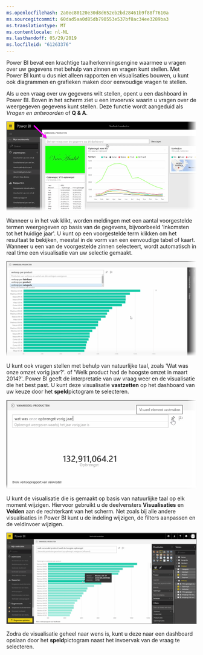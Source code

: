 ```yaml
---
ms.openlocfilehash: 2a0ec80120e30d8d652eb2bd28461b9f88f7610a
ms.sourcegitcommit: 60dad5aa0d85db790553e537bf8ac34ee3289ba3
ms.translationtype: MT
ms.contentlocale: nl-NL
ms.lasthandoff: 05/29/2019
ms.locfileid: "61263376"
---
```

Power BI bevat een krachtige taalherkenningsengine waarmee u vragen over uw gegevens met behulp van zinnen en vragen kunt stellen. Met Power BI kunt u dus niet alleen rapporten en visualisaties bouwen, u kunt ook diagrammen en grafieken maken door eenvoudige vragen te stellen.

Als u een vraag over uw gegevens wilt stellen, opent u een dashboard in Power BI. Boven in het scherm ziet u een invoervak waarin u vragen over de weergegeven gegevens kunt stellen. Deze functie wordt aangeduid als *Vragen en antwoorden* of **Q & A**.

![](media/4-3-asking-questions-natural-language/4-3_1.png)

Wanneer u in het vak klikt, worden meldingen met een aantal voorgestelde termen weergegeven op basis van de gegevens, bijvoorbeeld 'Inkomsten tot het huidige jaar'. U kunt op een voorgestelde term klikken om het resultaat te bekijken, meestal in de vorm van een eenvoudige tabel of kaart. Wanneer u een van de voorgestelde zinnen selecteert, wordt automatisch in real time een visualisatie van uw selectie gemaakt.

![](media/4-3-asking-questions-natural-language/4-3_2.png)

U kunt ook vragen stellen met behulp van natuurlijke taal, zoals 'Wat was onze omzet vorig jaar?'. of 'Welk product had de hoogste omzet in maart 2014?'. Power BI geeft de interpretatie van uw vraag weer en de visualisatie die het best past. U kunt deze visualisatie **vastzetten** op het dashboard van uw keuze door het **speld**pictogram te selecteren.

![](media/4-3-asking-questions-natural-language/4-3_3.png)

U kunt de visualisatie die is gemaakt op basis van natuurlijke taal op elk moment wijzigen. Hiervoor gebruikt u de deelvensters **Visualisaties** en **Velden** aan de rechterkant van het scherm. Net zoals bij alle andere visualisaties in Power BI kunt u de indeling wijzigen, de filters aanpassen en de veldinvoer wijzigen.

![](media/4-3-asking-questions-natural-language/4-3_4.png)

Zodra de visualisatie geheel naar wens is, kunt u deze naar een dashboard opslaan door het **speld**pictogram naast het invoervak van de vraag te selecteren.


